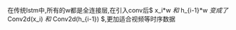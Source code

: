 在传统lstm中,所有的w都是全连接层,在引入conv后$ x_i*w $和$ h_{i-1}*w $变成了$ Conv2d(x_i) $和$ Conv2d(h_{i-1}) $,更加适合视频等时序数据

